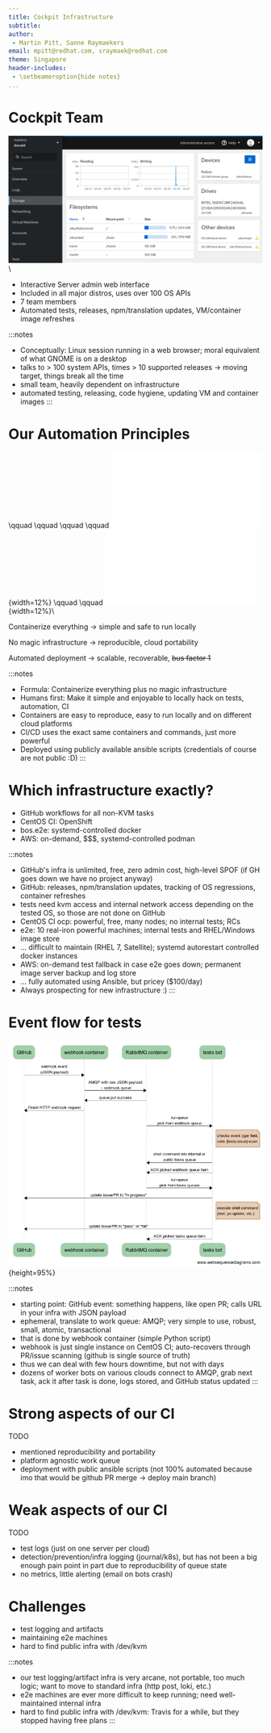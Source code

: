 ```yaml
---
title: Cockpit Infrastructure
subtitle:
author:
 - Martin Pitt, Sanne Raymaekers
email: mpitt@redhat.com, sraymaek@redhat.com
theme: Singapore
header-includes:
 - \setbeameroption{hide notes}
...
```


# Cockpit Team

![screenshot](./cockpit-storage.png)\ 

- Interactive Server admin web interface
- Included in all major distros, uses over 100 OS APIs
- 7 team members
- Automated tests, releases, npm/translation updates, VM/container image refreshes

:::notes
- Conceptually: Linux session running in a web browser; moral equivalent of what GNOME is on a desktop
- talks to > 100 system APIs, times > 10 supported releases → moving target, things break all the time
- small team, heavily dependent on infrastructure
- automated testing, releasing, code hygiene, updating VM and container images
:::

# Our Automation Principles

\qquad \qquad \qquad \qquad ![container](./container.pdf){width=12%} \qquad \qquad ![no magic infra](./no-magic.pdf){width=12%}\ 

Containerize everything → simple and safe to run locally

No magic infrastructure → reproducible, cloud portability

Automated deployment → scalable, recoverable, ~~bus factor 1~~

:::notes
- Formula: Containerize everything plus no magic infrastructure
- Humans first: Make it simple and enjoyable to locally hack on tests, automation, CI
- Containers are easy to reproduce, easy to run locally and on different cloud platforms
- CI/CD uses the exact same containers and commands, just more powerful
- Deployed using publicly available ansible scripts (credentials of course are not public :D)
:::

# Which infrastructure exactly?

- GitHub workflows for all non-KVM tasks
- CentOS CI: OpenShift
- bos.e2e: systemd-controlled docker
- AWS: on-demand, \$\$\$, systemd-controlled podman

:::notes
- GitHub's infra is unlimited, free, zero admin cost, high-level SPOF (if GH goes down we have no project anyway)
- GitHub: releases, npm/translation updates, tracking of OS regressions, container refreshes
- tests need kvm access and internal network access depending on the tested OS, so those are not done on GitHub
- CentOS CI ocp: powerful, free, many nodes; no internal tests; RCs
- e2e: 10 real-iron powerful machines; internal tests and RHEL/Windows image store
- … difficult to maintain (RHEL 7, Satellite); systemd autorestart controlled docker instances
- AWS: on-demand test fallback in case e2e goes down; permanent image server backup and log store
- … fully automated using Ansible, but pricey (\$100/day)
- Always prospecting for new infrastructure :)
:::

# Event flow for tests

![event flow](test-event-flow.png){height=95%}

:::notes
- starting point: GitHub event: something happens, like open PR; calls URL in your infra with JSON payload
- ephemeral, translate to work queue: AMQP; very simple to use, robust, small, atomic, transactional
- that is done by webhook container (simple Python script)
- webhook is just single instance on CentOS CI; auto-recovers through PR/issue scanning (github is single source of truth)
- thus we can deal with few hours downtime, but not with days
- dozens of worker bots on various clouds connect to AMQP, grab next task, ack it after task is done, logs stored, and GitHub status updated
:::

# Strong aspects of our CI

TODO

 - mentioned reproducibility and portability
 - platform agnostic work queue
 - deployment with public ansible scripts (not 100% automated because imo that would be github PR merge -> deploy main branch)

# Weak aspects of our CI

TODO

 - test logs (just on one server per cloud)
 - detection/prevention/infra logging (journal/k8s), but has not been a big enough pain point in part due to reproducibility of queue state
 - no metrics, little alerting (email on bots crash)

# Challenges
- test logging and artifacts
- maintaining e2e machines
- hard to find public infra with /dev/kvm

:::notes
- our test logging/artifact infra is very arcane, not portable, too much logic; want to move to standard infra (http post, loki, etc.)
- e2e machines are ever more difficult to keep running; need well-maintained internal infra
- hard to find public infra with /dev/kvm: Travis for a while, but they stopped having free plans
:::
